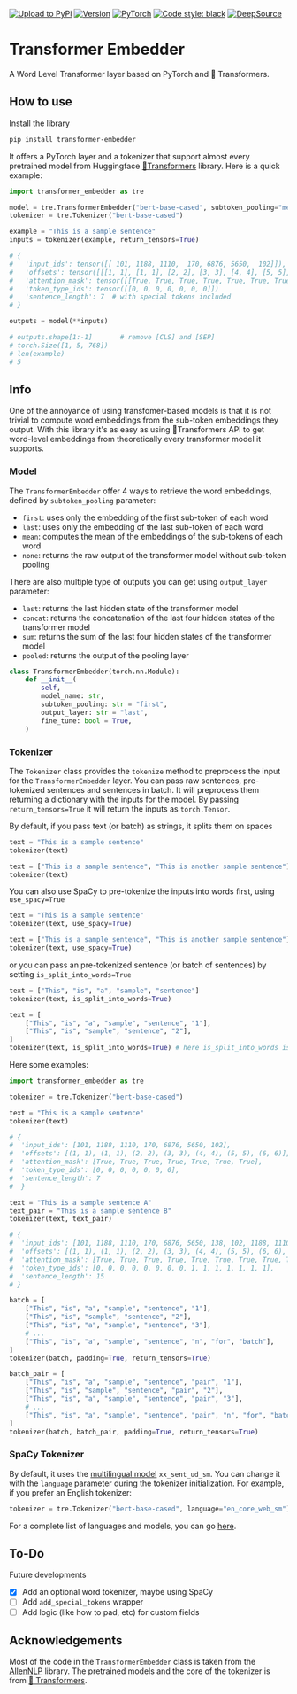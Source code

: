 [![Upload to PyPi](https://github.com/Riccorl/transformer-embedder/actions/workflows/python-publish.yml/badge.svg)](https://github.com/Riccorl/transformer-embedder/actions/workflows/python-publish.yml)
[![Version](https://img.shields.io/github/v/release/Riccorl/transformer-embedder)](https://github.com/Riccorl/transformer-embedder/releases)
[![PyTorch](https://img.shields.io/badge/PyTorch-1.7-EE4C2C?&logo=pytorch)](https://pytorch.org/)
[![Code style: black](https://img.shields.io/badge/code%20style-black-000000)](https://github.com/psf/black)
[![DeepSource](https://deepsource.io/gh/Riccorl/transformer-embedder.svg/?label=active+issues)](https://deepsource.io/gh/Riccorl/transformer-embedder/?ref=repository-badge)
# Transformer Embedder

A Word Level Transformer layer based on PyTorch and 🤗 Transformers. 

## How to use

Install the library

```bash
pip install transformer-embedder
```

It offers a PyTorch layer and a tokenizer that support almost every pretrained model from Huggingface [🤗Transformers](https://huggingface.co/transformers/) library. Here is a quick example:

```python
import transformer_embedder as tre

model = tre.TransformerEmbedder("bert-base-cased", subtoken_pooling="mean", output_layer="sum")
tokenizer = tre.Tokenizer("bert-base-cased")

example = "This is a sample sentence"
inputs = tokenizer(example, return_tensors=True)

# {
#   'input_ids': tensor([[ 101, 1188, 1110,  170, 6876, 5650,  102]]),
#   'offsets': tensor([[[1, 1], [1, 1], [2, 2], [3, 3], [4, 4], [5, 5], [6, 6]]]),
#   'attention_mask': tensor([[True, True, True, True, True, True, True]]),
#   'token_type_ids': tensor([[0, 0, 0, 0, 0, 0, 0]])
#   'sentence_length': 7  # with special tokens included
# }

outputs = model(**inputs)

# outputs.shape[1:-1]       # remove [CLS] and [SEP]
# torch.Size([1, 5, 768])
# len(example)
# 5
```

## Info

One of the annoyance of using transfomer-based models is that it is not trivial to compute word embeddings from the sub-token embeddings they output. With this library it's as easy as using 🤗Transformers API to get word-level embeddings from theoretically every transformer model it supports.

### Model

The `TransformerEmbedder` offer 4 ways to retrieve the word embeddings, defined by `subtoken_pooling` parameter:

- `first`: uses only the embedding of the first sub-token of each word
- `last`: uses only the embedding of the last sub-token of each word
- `mean`: computes the mean of the embeddings of the sub-tokens of each word
- `none`: returns the raw output of the transformer model without sub-token pooling

There are also multiple type of outputs you can get using `output_layer` parameter:

- `last`: returns the last hidden state of the transformer model
- `concat`: returns the concatenation of the last four hidden states of the transformer model
- `sum`: returns the sum of the last four hidden states of the transformer model
- `pooled`: returns the output of the pooling layer

```python
class TransformerEmbedder(torch.nn.Module):
    def __init__(
        self,
        model_name: str,
        subtoken_pooling: str = "first",
        output_layer: str = "last",
        fine_tune: bool = True,
    )
```

### Tokenizer

The `Tokenizer` class provides the `tokenize` method to preprocess the input for the `TransformerEmbedder` layer. You
can pass raw sentences, pre-tokenized sentences and sentences in batch. It will preprocess them returning a dictionary
with the inputs for the model. By passing `return_tensors=True` it will return the inputs as `torch.Tensor`.

By default, if you pass text (or batch) as strings, it splits them on spaces
```python
text = "This is a sample sentence"
tokenizer(text)

text = ["This is a sample sentence", "This is another sample sentence"]
tokenizer(text)
```
You can also use SpaCy to pre-tokenize the inputs into words first, using `use_spacy=True`
```python
text = "This is a sample sentence"
tokenizer(text, use_spacy=True)

text = ["This is a sample sentence", "This is another sample sentence"]
tokenizer(text, use_spacy=True)
```

or you can pass an pre-tokenized sentence (or batch of sentences) by setting `is_split_into_words=True`

```python
text = ["This", "is", "a", "sample", "sentence"]
tokenizer(text, is_split_into_words=True)

text = [
    ["This", "is", "a", "sample", "sentence", "1"],
    ["This", "is", "sample", "sentence", "2"],
]
tokenizer(text, is_split_into_words=True) # here is_split_into_words is redundant
```

Here some examples:

```python
import transformer_embedder as tre

tokenizer = tre.Tokenizer("bert-base-cased")

text = "This is a sample sentence"
tokenizer(text)

# {
#  'input_ids': [101, 1188, 1110, 170, 6876, 5650, 102],
#  'offsets': [(1, 1), (1, 1), (2, 2), (3, 3), (4, 4), (5, 5), (6, 6)],
#  'attention_mask': [True, True, True, True, True, True, True],
#  'token_type_ids': [0, 0, 0, 0, 0, 0, 0],
#  'sentence_length': 7
#  }

text = "This is a sample sentence A"
text_pair = "This is a sample sentence B"
tokenizer(text, text_pair)

# {
#  'input_ids': [101, 1188, 1110, 170, 6876, 5650, 138, 102, 1188, 1110, 170, 6876, 5650, 139, 102],
#  'offsets': [(1, 1), (1, 1), (2, 2), (3, 3), (4, 4), (5, 5), (6, 6), (7, 7), (8, 8), (9, 9), (10, 10), (11, 11), (12, 12), (13, 13), (14, 14)],
#  'attention_mask': [True, True, True, True, True, True, True, True, True, True, True, True, True, True, True],
#  'token_type_ids': [0, 0, 0, 0, 0, 0, 0, 0, 1, 1, 1, 1, 1, 1, 1],
#  'sentence_length': 15
# }

batch = [
    ["This", "is", "a", "sample", "sentence", "1"],
    ["This", "is", "sample", "sentence", "2"],
    ["This", "is", "a", "sample", "sentence", "3"],
    # ...
    ["This", "is", "a", "sample", "sentence", "n", "for", "batch"],
]
tokenizer(batch, padding=True, return_tensors=True)

batch_pair = [
    ["This", "is", "a", "sample", "sentence", "pair", "1"],
    ["This", "is", "sample", "sentence", "pair", "2"],
    ["This", "is", "a", "sample", "sentence", "pair", "3"],
    # ...
    ["This", "is", "a", "sample", "sentence", "pair", "n", "for", "batch"],
]
tokenizer(batch, batch_pair, padding=True, return_tensors=True)
```

### SpaCy Tokenizer

By default, it uses the [multilingual model](https://spacy.io/models/xx#xx_sent_ud_sm) `xx_sent_ud_sm`. You can change
it with the `language` parameter during the tokenizer initialization. For example, if you prefer an English tokenizer:

```python
tokenizer = tre.Tokenizer("bert-base-cased", language="en_core_web_sm")
```

For a complete list of languages and models, you can go [here](https://spacy.io/models).

## To-Do

Future developments
- [X] Add an optional word tokenizer, maybe using SpaCy
- [ ] Add `add_special_tokens` wrapper
- [ ] Add logic (like how to pad, etc) for custom fields

## Acknowledgements

Most of the code in the `TransformerEmbedder` class is taken from the [AllenNLP](https://github.com/allenai/allennlp) 
library. The pretrained models and the core of the tokenizer is from [🤗 Transformers](https://huggingface.co/transformers/).
